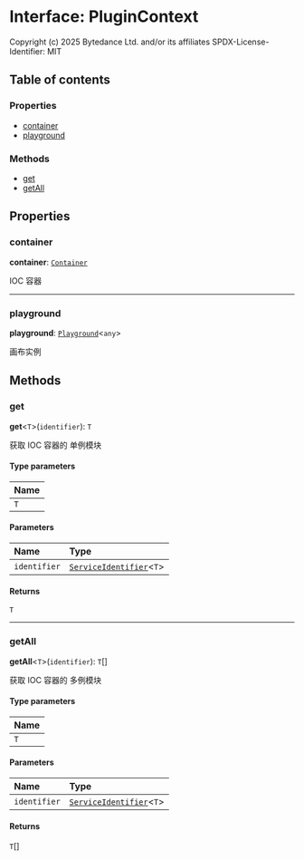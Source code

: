 # Interface: PluginContext

Copyright (c) 2025 Bytedance Ltd. and/or its affiliates
SPDX-License-Identifier: MIT

## Table of contents

### Properties

* [container](/auto-docs/editor/interfaces/PluginContext.md#container)
* [playground](/auto-docs/editor/interfaces/PluginContext.md#playground)

### Methods

* [get](/auto-docs/editor/interfaces/PluginContext.md#get)
* [getAll](/auto-docs/editor/interfaces/PluginContext.md#getall)

## Properties

### container

**container**: [`Container`](/auto-docs/editor/interfaces/interfaces.Container.md)

IOC 容器

***

### playground

**playground**: [`Playground`](/auto-docs/editor/classes/Playground.md)<`any`>

画布实例

## Methods

### get

**get**<`T`>(`identifier`): `T`

获取 IOC 容器的 单例模块

#### Type parameters

| Name |
| :------ |
| `T` |

#### Parameters

| Name | Type |
| :------ | :------ |
| `identifier` | [`ServiceIdentifier`](/auto-docs/editor/types/interfaces.ServiceIdentifier.md)<`T`> |

#### Returns

`T`

***

### getAll

**getAll**<`T`>(`identifier`): `T`\[]

获取 IOC 容器的 多例模块

#### Type parameters

| Name |
| :------ |
| `T` |

#### Parameters

| Name | Type |
| :------ | :------ |
| `identifier` | [`ServiceIdentifier`](/auto-docs/editor/types/interfaces.ServiceIdentifier.md)<`T`> |

#### Returns

`T`\[]
